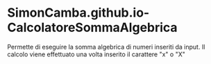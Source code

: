 # SimonCamba.github.io-CalcolatoreSommaAlgebrica

Permette di eseguire la somma algebrica di numeri inseriti da input. Il calcolo viene effettuato una volta inserito il carattere "x" o "X"

